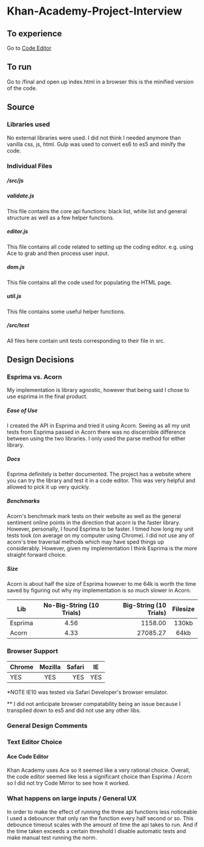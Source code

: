 # Khan-Academy-Project-Interview

## To experience
Go to [Code Editor](http://nasrmaswood.com)
## To run
Go to  /final and open up index.html in a browser this is the minified version of the code.
## Source
### Libraries used
No external libraries were used. I did not think I needed anymore than vanilla css, js, html. Gulp was used to convert es6 to es5 and minify the code.
### Individual Files
##### /src/js
##### validate.js 
This file contains the core api functions: black list, white list and general structure as well as a few helper functions.
##### editor.js
This file contains all code related to setting up the coding editor. e.g. using Ace to grab and then process user input.
##### dom.js
This file contains all the code used for populating the HTML page.
##### util.js
This file contains some useful helper functions.

##### /src/test
All files here contain unit tests corresponding to their file in src.

## Design Decisions
### Esprima vs. Acorn
My implementation is library agnostic, however that being said I chose to use esprima in the final product.
##### Ease of Use
I created the API in Esprima and tried it using Acorn. Seeing as all my unit tests from Esprima passed in Acorn there was no discernible difference between using the two libraries. I only used the parse method for either library.
##### Docs
Esprima definitely is better documented. The project has a website where you can try the library and test it in a code editor. This was very helpful and allowed to pick it up very quickly.
##### Benchmarks 
Acorn's benchmark mark tests on their website as well as the general sentiment online points in the direction that acorn is the faster library. However, personally, I found Esprima to be faster. I timed how long my unit tests took (on average on my computer using Chrome). I did not use any of acorn's tree traversal methods which may have sped things up considerably. However, given my implementation I think Esprima is the more straight forward choice.
##### Size
Acorn is about half the size of Esprima however to me 64k is worth the time saved by figuring out why my implementation is so much slower in Acorn.

| Lib        | No-Big-String (10 Trials) | Big-String (10 Trials)  | Filesize
| --- |:---:| -----:| :---:|
| Esprima | 4.56 | 1158.00 | 130kb
| Acorn | 4.33    |   27085.27 | 64kb

### Browser Support
| Chrome       | Mozilla| Safari  | IE
| --- |:---:| -----:| :---:|
| YES | YES | YES | YES

*NOTE  IE10 was tested via Safari Developer's browser emulator.

**
I did not anticipate browser compatability being an issue because I transpiled down to es5 and did not use any other libs.
### General Design Comments
### Text Editor Choice

#### Ace Code Editor
Khan Academy uses Ace so it seemed like a very rational choice. Overall, the code editor seemed like less a significant choice than Esprima / Acorn so I did not try Code Mirror to see how it worked.

### What happens on large inputs / General UX

In order to make the effect of running the three api functions less noticeable I used a debouncer that only ran the function every half second or so. This debounce timeout scales with the amount of time the api takes to run. And if the time taken exceeds a  certain threshold I disable automatic tests and make manual test running the norm.
